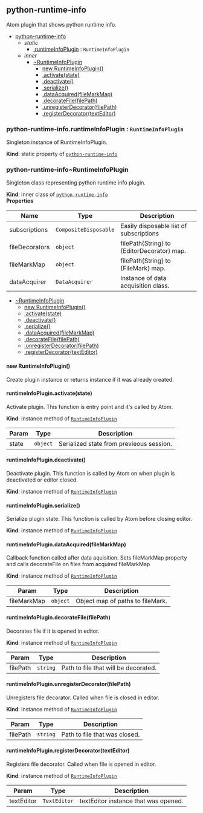 <a name="module_python-runtime-info"></a>

## python-runtime-info
Atom plugin that shows python runtime info.


* [python-runtime-info](#module_python-runtime-info)
    * _static_
        * [.runtimeInfoPlugin](#module_python-runtime-info.runtimeInfoPlugin) : <code>RuntimeInfoPlugin</code>
    * _inner_
        * [~RuntimeInfoPlugin](#module_python-runtime-info..RuntimeInfoPlugin)
            * [new RuntimeInfoPlugin()](#new_module_python-runtime-info..RuntimeInfoPlugin_new)
            * [.activate(state)](#module_python-runtime-info..RuntimeInfoPlugin+activate)
            * [.deactivate()](#module_python-runtime-info..RuntimeInfoPlugin+deactivate)
            * [.serialize()](#module_python-runtime-info..RuntimeInfoPlugin+serialize)
            * [.dataAcquired(fileMarkMap)](#module_python-runtime-info..RuntimeInfoPlugin+dataAcquired)
            * [.decorateFile(filePath)](#module_python-runtime-info..RuntimeInfoPlugin+decorateFile)
            * [.unregisterDecorator(filePath)](#module_python-runtime-info..RuntimeInfoPlugin+unregisterDecorator)
            * [.registerDecorator(textEditor)](#module_python-runtime-info..RuntimeInfoPlugin+registerDecorator)

<a name="module_python-runtime-info.runtimeInfoPlugin"></a>

### python-runtime-info.runtimeInfoPlugin : <code>RuntimeInfoPlugin</code>
Singleton instance of RuntimeInfoPlugin.

**Kind**: static property of [<code>python-runtime-info</code>](#module_python-runtime-info)  
<a name="module_python-runtime-info..RuntimeInfoPlugin"></a>

### python-runtime-info~RuntimeInfoPlugin
Singleton class representing python runtime info plugin.

**Kind**: inner class of [<code>python-runtime-info</code>](#module_python-runtime-info)  
**Properties**

| Name | Type | Description |
| --- | --- | --- |
| subscriptions | <code>CompositeDisposable</code> | Easily disposable list of subscriptions |
| fileDecorators | <code>object</code> | filePath{String} to {EditorDecorator} map. |
| fileMarkMap | <code>object</code> | filePath{String} to {FileMark} map. |
| dataAcquirer | <code>DataAcquirer</code> | Instance of data acquisition class. |


* [~RuntimeInfoPlugin](#module_python-runtime-info..RuntimeInfoPlugin)
    * [new RuntimeInfoPlugin()](#new_module_python-runtime-info..RuntimeInfoPlugin_new)
    * [.activate(state)](#module_python-runtime-info..RuntimeInfoPlugin+activate)
    * [.deactivate()](#module_python-runtime-info..RuntimeInfoPlugin+deactivate)
    * [.serialize()](#module_python-runtime-info..RuntimeInfoPlugin+serialize)
    * [.dataAcquired(fileMarkMap)](#module_python-runtime-info..RuntimeInfoPlugin+dataAcquired)
    * [.decorateFile(filePath)](#module_python-runtime-info..RuntimeInfoPlugin+decorateFile)
    * [.unregisterDecorator(filePath)](#module_python-runtime-info..RuntimeInfoPlugin+unregisterDecorator)
    * [.registerDecorator(textEditor)](#module_python-runtime-info..RuntimeInfoPlugin+registerDecorator)

<a name="new_module_python-runtime-info..RuntimeInfoPlugin_new"></a>

#### new RuntimeInfoPlugin()
Create plugin instance or returns instance if it was already created.

<a name="module_python-runtime-info..RuntimeInfoPlugin+activate"></a>

#### runtimeInfoPlugin.activate(state)
Activate plugin. This function is entry point and it's called by Atom.

**Kind**: instance method of [<code>RuntimeInfoPlugin</code>](#module_python-runtime-info..RuntimeInfoPlugin)  

| Param | Type | Description |
| --- | --- | --- |
| state | <code>object</code> | Serialized state from previeous session. |

<a name="module_python-runtime-info..RuntimeInfoPlugin+deactivate"></a>

#### runtimeInfoPlugin.deactivate()
Deactivate plugin. This function is called by Atom on when plugin is
deactivated or editor closed.

**Kind**: instance method of [<code>RuntimeInfoPlugin</code>](#module_python-runtime-info..RuntimeInfoPlugin)  
<a name="module_python-runtime-info..RuntimeInfoPlugin+serialize"></a>

#### runtimeInfoPlugin.serialize()
Serialize plugin state. This function is called by Atom before
closing editor.

**Kind**: instance method of [<code>RuntimeInfoPlugin</code>](#module_python-runtime-info..RuntimeInfoPlugin)  
<a name="module_python-runtime-info..RuntimeInfoPlugin+dataAcquired"></a>

#### runtimeInfoPlugin.dataAcquired(fileMarkMap)
Callback function called after data aquisition. Sets fileMarkMap property
and calls decorateFile on files from acquired fileMarkMap

**Kind**: instance method of [<code>RuntimeInfoPlugin</code>](#module_python-runtime-info..RuntimeInfoPlugin)  

| Param | Type | Description |
| --- | --- | --- |
| fileMarkMap | <code>object</code> | Object map of paths to fileMark. |

<a name="module_python-runtime-info..RuntimeInfoPlugin+decorateFile"></a>

#### runtimeInfoPlugin.decorateFile(filePath)
Decorates file if it is opened in editor.

**Kind**: instance method of [<code>RuntimeInfoPlugin</code>](#module_python-runtime-info..RuntimeInfoPlugin)  

| Param | Type | Description |
| --- | --- | --- |
| filePath | <code>string</code> | Path to file that will be decorated. |

<a name="module_python-runtime-info..RuntimeInfoPlugin+unregisterDecorator"></a>

#### runtimeInfoPlugin.unregisterDecorator(filePath)
Unregisters file decorator. Called when file is closed in editor.

**Kind**: instance method of [<code>RuntimeInfoPlugin</code>](#module_python-runtime-info..RuntimeInfoPlugin)  

| Param | Type | Description |
| --- | --- | --- |
| filePath | <code>string</code> | Path to file that was closed. |

<a name="module_python-runtime-info..RuntimeInfoPlugin+registerDecorator"></a>

#### runtimeInfoPlugin.registerDecorator(textEditor)
Registers file decorator. Called when file is opened in editor.

**Kind**: instance method of [<code>RuntimeInfoPlugin</code>](#module_python-runtime-info..RuntimeInfoPlugin)  

| Param | Type | Description |
| --- | --- | --- |
| textEditor | <code>TextEditor</code> | textEditor instance that was opened. |

